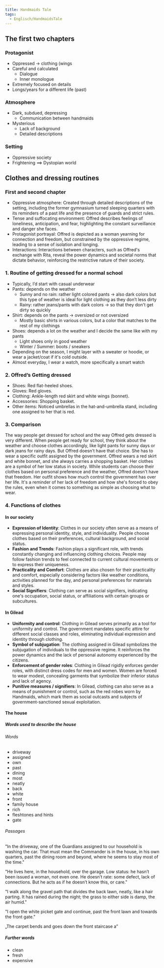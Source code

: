 ```yaml
---
title: Handmaids Tale
tags:
  - Englisch/HandmaidsTale
---
```


## The first two chapters

### Protagonist

- Oppressed → clothing (wings
- Careful and calculated
	- Dialogue
	- Inner monologue
- Extremely focused on details
- Longs/years for a different life (past)

### Atmosphere

- Dark, subdued, depressing
	- Communication between handmaids
- Mysterious
	- Lack of background
	- Detailed descriptions

### Setting

- Oppressive society
- Frightening
==> Dystopian world

## Clothes and dressing routines

### First and second chapter

- Oppressive atmosphere: Created through detailed descriptions of the setting, including the former gymnasium turned sleeping quarters with its reminders of a past life and the presence of guards and strict rules.
- Tense and suffocating environment: Offred describes feelings of loneliness, anticipation, and fear, highlighting the constant surveillance and danger she faces.
- Protagonist portrayal: Offred is depicted as a woman yearning for connection and freedom, but constrained by the oppressive regime, leading to a sense of isolation and longing.
- Interactions: Interactions between characters, such as Offred's exchange with Rita, reveal the power dynamics and societal norms that dictate behavior, reinforcing the restrictive nature of their society.

### 1. Routine of getting dressed for a normal school

- Typically, I’d start with casual underwear
- Pants: depends on the weather
	- Sunny and no rain: rather light colored pants → also dark colors but this type of weather is ideal for light clothing as they don’t less dirty
	- Rainy: rather jeans/pants with dark colors → so that they don't get dirty so quickly
- Shirt: depends on the pants → oversized or not oversized
	- Mostly basic shirts in various colors, but a color that matches to the rest of my clothings
- Shoes: depends a lot on the weather and I decide the same like with my pants
	- Light shoes only in good weather
	- Winter / Summer: boots / sneakers
- Depending on the season, I might layer with a sweater or hoodie, or wear a jacket/coat if it's cold outside.
- Almost everyday, I wear a watch, more specifically a smart watch

### 2. Offred’s Getting dressed

* Shoes: Red flat-heeled shoes.
* Gloves: Red gloves.
* Clothing: Ankle-length red skirt and white wings (bonnet).
* Accessories: Shopping basket.
* Other items: Noticed umbrellas in the hat-and-umbrella stand, including one assigned to her that is red.

### 3. Comparison

The way people get dressed for school and the way Offred gets dressed is very different. When people get ready for school, they think about the weather and choose clothes accordingly, like light pants for sunny days or dark jeans for rainy days. But Offred doesn't have that choice. She has to wear a specific outfit assigned by the government. Offred wears a red skirt and white bonnet, and she always carries a shopping basket. Her clothes are a symbol of her low status in society. While students can choose their clothes based on personal preference and the weather, Offred doesn't have that freedom. Her outfit shows how much control the government has over her life. It's a reminder of her lack of freedom and how she's forced to obey the rules, even when it comes to something as simple as choosing what to wear.

### 4. Functions of clothes

#### In our society

- **Expression of Identity**: Clothes in our society often serve as a means of expressing personal identity, style, and individuality. People choose clothes based on their preferences, cultural background, and social status.
- **Fashion and Trends**: Fashion plays a significant role, with trends constantly changing and influencing clothing choices. People may follow fashion trends to feel connected to current cultural movements or to express their uniqueness.
- **Practicality and Comfort**: Clothes are also chosen for their practicality and comfort, especially considering factors like weather conditions, activities planned for the day, and personal preferences for materials and styles.
- **Social Signifiers**: Clothing can serve as social signifiers, indicating one's occupation, social status, or affiliations with certain groups or subcultures.

#### In Gilead

- **Uniformity and control**: Clothing in Gilead serves primarily as a tool for uniformity and control. The government mandates specific attire for different social classes and roles, eliminating individual expression and identity through clothing.
- **Symbol of subjugation**: The clothing assigned in Gilead symbolizes the subjugation of individuals to the oppressive regime. It reinforces the power dynamics and the lack of personal autonomy experienced by the citizens.
- **Enforcement of gender roles**: Clothing in Gilead rigidly enforces gender roles, with distinct dress codes for men and women. Women are forced to wear modest, concealing garments that symbolize their inferior status and lack of agency.
- **Punitive measures / signifiers**: In Gilead, clothing can also serve as a means of punishment or control, such as the red robes worn by Handmaids, which mark them as social outcasts and subjects of government-sanctioned sexual exploitation.

#### The house

##### Words used to describe the house

###### Words

- driveway
- assigned
- own
- past
- dining
- most
- neatly
- back
- white
- front
- family house
- rich
- fleshtones and hints
- gate

###### Passages

"In the driveway, one of the Guardians assigned to our household is washing the car. That must mean the Commander is in the house, in his own quarters, past the dining room and beyond, where he seems to stay most of the time."

"He lives here, in the household, over the garage. Low status: he hasn’t been issued a woman, not even one. He doesn’t rate: some defect, lack of connections. But he acts as if he doesn’t know this, or care."

"I walk along the gravel path that divides the back lawn, neatly, like a hair parting. It has rained during the night; the grass to either side is damp, the air humid."

"I open the white picket gate and continue, past the front lawn and towards the front gate."

„The carpet bends and goes down the front staircase a”

##### Further words

- clean
- fresh
- expensive
